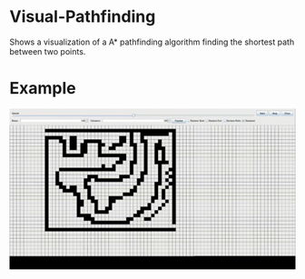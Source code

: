 # Visual-Pathfinding

Shows a visualization of a A\* pathfinding algorithm finding the shortest path between two points.

# Example

![Gif of A* Pathfindnig visualization](./visual-pathfinding.gif)
